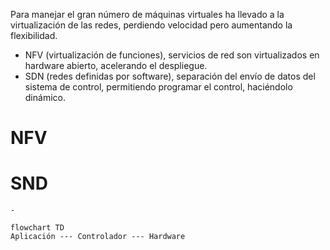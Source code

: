 Para manejar el gran número de máquinas virtuales ha llevado a la virtualización de las redes, perdiendo velocidad pero aumentando la flexibilidad.
- NFV (virtualización de funciones), servicios de red son virtualizados en hardware abierto, acelerando el despliegue.
- SDN (redes definidas por software), separación del envío de datos del sistema de control, permitiendo programar el control, haciéndolo dinámico.
# NFV

# SND

	- 
```mermaid
flowchart TD
Aplicación --- Controlador --- Hardware
```